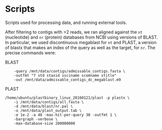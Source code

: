 # Scripts

Scripts used for processing data, and running external tools.



After filtering to contigs with >2 reads, we ran aligned against the `nt` (nucleotide) and `nr` (protein) databases from NCBI using versions of BLAST. In particular, we used discontinuous megablast for `nt` and PLAST, a version of blastx that makes an index of the query as well as the target, for `nr`. The precise commands were:

BLAST
```BLASTDB=/mnt/data/blast blastn -task dc-megablast -db nt -evalue 1e-2 -num_threads 48 \
    -query /mnt/data/contigs/admissable_contigs.fasta \
    -outfmt "7 std staxid ssciname scomname stitle"
    -out /mnt/data/admissable_contigs_dc_megablast.m9
```

PLAST
```
/home/ubuntu/plastbinary_linux_20160121/plast -p plastx \
    -i /mnt/data/contigs/all.fasta \
    -d /mnt/data/blast/nr.pal \
    -o /mnt/data/plast_output.tab \
    -e 1e-2 -a 48 -max-hit-per-query 30 -outfmt 1 \
    -bargraph -verbose \
    -max-database-size 200000000
```
